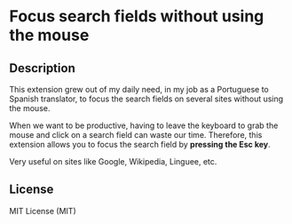 # Focus search fields without using the mouse
## Description

This extension grew out of my daily need, in my job as a Portuguese to Spanish translator, to focus the search fields on several sites without using the mouse.

When we want to be productive, having to leave the keyboard to grab the mouse and click on a search field can waste our time.
Therefore, this extension allows you to focus the search field by **pressing the Esc key**.

Very useful on sites like Google, Wikipedia, Linguee, etc.


## License


MIT License (MIT)